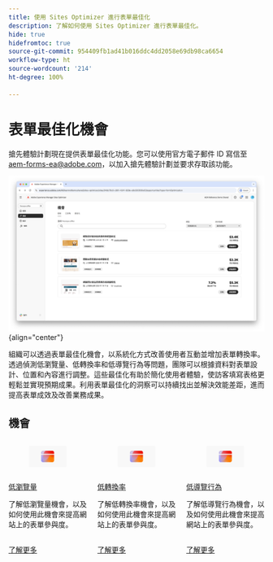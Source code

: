 ```yaml
---
title: 使用 Sites Optimizer 進行表單最佳化
description: 了解如何使用 Sites Optimizer 進行表單最佳化。
hide: true
hidefromtoc: true
source-git-commit: 954409fb1ad41b016ddc4dd2058e69db98ca6654
workflow-type: ht
source-wordcount: '214'
ht-degree: 100%

---
```



# 表單最佳化機會

<span class="preview">搶先體驗計劃現在提供表單最佳化功能。您可以使用官方電子郵件 ID 寫信至 aem-forms-ea@adobe.com，以加入搶先體驗計劃並要求存取該功能。</span>

<!-- [!VIDEO](https://video.tv.adobe.com/v/3469472/) -->

![表單最佳化機會](./assets/form-optimization/hero.png){align="center"}

組織可以透過表單最佳化機會，以系統化方式改善使用者互動並增加表單轉換率。透過偵測低瀏覽量、低轉換率和低導覽行為等問題，團隊可以根據資料對表單設計、位置和內容進行調整。這些最佳化有助於簡化使用者體驗，使訪客填寫表格更輕鬆並實現預期成果。利用表單最佳化的洞察可以持續找出並解決效能差距，進而提高表單成效及改善業務成果。

## 機會

<!-- CARDS
 
* ../documentation/opportunities/low-views.md
  {title=Low views}
  {image=../assets/common/card-bag.png}
* ../documentation/opportunities/low-conversions.md
  {title=Low conversions}
  {image=../assets/common/card-bag.png}

--->
<!-- START CARDS HTML - DO NOT MODIFY BY HAND -->
<div class="columns">
    <div class="column is-half-tablet is-half-desktop is-one-third-widescreen" aria-label="Low views">
        <div class="card" style="height: 100%; display: flex; flex-direction: column; height: 100%;">
            <div class="card-image">
                <figure class="image x-is-16by9">
                    <a href="../documentation/opportunities/low-views.md" title="低瀏覽量" target="_blank" rel="referrer">
                        <img class="is-bordered-r-small" src="../assets/common/card-conversion.png" alt="低瀏覽量"
                             style="width: 100%; aspect-ratio: 16 / 9; object-fit: cover; overflow: hidden; display: block; margin: auto;">
                    </a>
                </figure>
            </div>
            <div class="card-content is-padded-small" style="display: flex; flex-direction: column; flex-grow: 1; justify-content: space-between;">
                <div class="top-card-content">
                    <p class="headline is-size-6 has-text-weight-bold">
                        <a href="../documentation/opportunities/low-views.md" target="_blank" rel="referrer" title="低瀏覽量">低瀏覽量</a>
                    </p>
                    <p class="is-size-6">了解低瀏覽量機會，以及如何使用此機會來提高網站上的表單參與度。</p>
                </div>
                <a href="../documentation/opportunities/low-views.md" target="_blank" rel="referrer" class="spectrum-Button spectrum-Button--outline spectrum-Button--primary spectrum-Button--sizeM" style="align-self: flex-start; margin-top: 1rem;">
                    <span class="spectrum-Button-label has-no-wrap has-text-weight-bold">了解更多</span>
                </a>
            </div>
        </div>
    </div>
    <div class="column is-half-tablet is-half-desktop is-one-third-widescreen" aria-label="Low conversions">
        <div class="card" style="height: 100%; display: flex; flex-direction: column; height: 100%;">
            <div class="card-image">
                <figure class="image x-is-16by9">
                    <a href="../documentation/opportunities/low-conversions.md" title="低轉換率" target="_blank" rel="referrer">
                        <img class="is-bordered-r-small" src="../assets/common/card-conversion.png" alt="低轉換率"
                             style="width: 100%; aspect-ratio: 16 / 9; object-fit: cover; overflow: hidden; display: block; margin: auto;">
                    </a>
                </figure>
            </div>
            <div class="card-content is-padded-small" style="display: flex; flex-direction: column; flex-grow: 1; justify-content: space-between;">
                <div class="top-card-content">
                    <p class="headline is-size-6 has-text-weight-bold">
                        <a href="../documentation/opportunities/low-conversions.md" target="_blank" rel="referrer" title="低轉換率">低轉換率</a>
                    </p>
                    <p class="is-size-6">了解低轉換率機會，以及如何使用此機會來提高網站上的表單參與度。</p>
                </div>
                <a href="../documentation/opportunities/low-conversions.md" target="_blank" rel="referrer" class="spectrum-Button spectrum-Button--outline spectrum-Button--primary spectrum-Button--sizeM" style="align-self: flex-start; margin-top: 1rem;">
                    <span class="spectrum-Button-label has-no-wrap has-text-weight-bold">了解更多</span>
                </a>
            </div>
        </div>
    </div>
    <div class="column is-half-tablet is-half-desktop is-one-third-widescreen" aria-label="Low navigation">
        <div class="card" style="height: 100%; display: flex; flex-direction: column; height: 100%;">
            <div class="card-image">
                <figure class="image x-is-16by9">
                    <a href="../documentation/opportunities/low-navigation.md" title="低導覽行為" target="_blank" rel="referrer">
                        <img class="is-bordered-r-small" src="../assets/common/card-conversion.png" alt="低導覽行為"
                             style="width: 100%; aspect-ratio: 16 / 9; object-fit: cover; overflow: hidden; display: block; margin: auto;">
                    </a>
                </figure>
            </div>
            <div class="card-content is-padded-small" style="display: flex; flex-direction: column; flex-grow: 1; justify-content: space-between;">
                <div class="top-card-content">
                    <p class="headline is-size-6 has-text-weight-bold">
                        <a href="../documentation/opportunities/low-navigation.md" target="_blank" rel="referrer" title="無障礙問題">低導覽行為</a>
                    </p>
                    <p class="is-size-6">了解低導覽行為機會，以及如何使用此機會來提高網站上的表單參與度。</p>
                </div>
                <a href="../documentation/opportunities/low-navigation.md" target="_blank" rel="referrer" class="spectrum-Button spectrum-Button--outline spectrum-Button--primary spectrum-Button--sizeM" style="align-self: flex-start; margin-top: 1rem;">
                    <span class="spectrum-Button-label has-no-wrap has-text-weight-bold">了解更多</span>
                </a>
            </div>
        </div>
    </div>
</div>
<!-- END CARDS HTML - DO NOT MODIFY BY HAND -->
